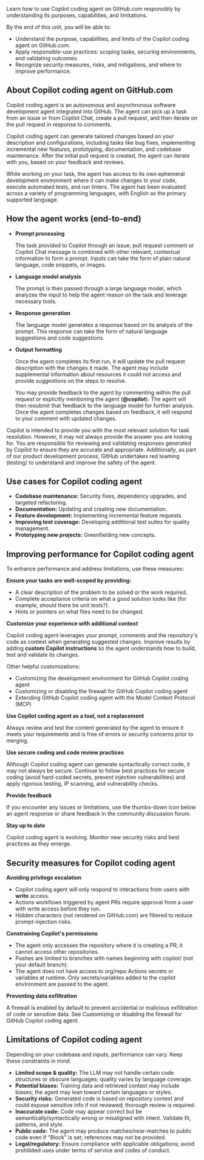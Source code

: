 Learn how to use Copilot coding agent on GitHub.com responsibly by understanding its purposes, capabilities, and limitations.

By the end of this unit, you will be able to:

- Understand the purpose, capabilities, and limits of the Copilot coding agent on GitHub.com.
- Apply responsible-use practices: scoping tasks, securing environments, and validating outcomes.
- Recognize security measures, risks, and mitigations, and where to improve performance.

## About Copilot coding agent on GitHub.com

Copilot coding agent is an autonomous and asynchronous software development agent integrated into GitHub. The agent can pick up a task from an issue or from Copilot Chat, create a pull request, and then iterate on the pull request in response to comments.

Copilot coding agent can generate tailored changes based on your description and configurations, including tasks like bug fixes, implementing incremental new features, prototyping, documentation, and codebase maintenance. After the initial pull request is created, the agent can iterate with you, based on your feedback and reviews.

While working on your task, the agent has access to its own ephemeral development environment where it can make changes to your code, execute automated tests, and run linters. The agent has been evaluated across a variety of programming languages, with English as the primary supported language.

## How the agent works (end-to-end)

- **Prompt processing** 
  
  The task provided to Copilot through an issue, pull request comment or Copilot Chat message is combined with other relevant, contextual information to form a prompt. Inputs can take the form of plain natural language, code snippets, or images.

- **Language model analysis** 
  
  The prompt is then passed through a large language model, which analyzes the input to help the agent reason on the task and leverage necessary tools.

- **Response generation** 
  
  The language model generates a response based on its analysis of the prompt. This response can take the form of natural language suggestions and code suggestions.

- **Output formatting** 
  
  Once the agent completes its first run, it will update the pull request description with the changes it made. The agent may include supplemental information about resources it could not access and provide suggestions on the steps to resolve.
  
  You may provide feedback to the agent by commenting within the pull request or explicitly mentioning the agent (**@copilot**). The agent will then resubmit that feedback to the language model for further analysis. Once the agent completes changes based on feedback, it will respond to your comment with updated changes.

Copilot is intended to provide you with the most relevant solution for task resolution. However, it may not always provide the answer you are looking for. You are responsible for reviewing and validating responses generated by Copilot to ensure they are accurate and appropriate. Additionally, as part of our product development process, GitHub undertakes red teaming (testing) to understand and improve the safety of the agent.

## Use cases for Copilot coding agent

- **Codebase maintenance:** Security fixes, dependency upgrades, and targeted refactoring.
- **Documentation:** Updating and creating new documentation.
- **Feature development:** Implementing incremental feature requests.
- **Improving test coverage:** Developing additional test suites for quality management.
- **Prototyping new projects:** Greenfielding new concepts.

## Improving performance for Copilot coding agent

To enhance performance and address limitations, use these measures:

**Ensure your tasks are well-scoped by providing:**

- A clear description of the problem to be solved or the work required.
- Complete acceptance criteria on what a good solution looks like (for example, should there be unit tests?).
- Hints or pointers on what files need to be changed.

**Customize your experience with additional context** 

Copilot coding agent leverages your prompt, comments and the repository's code as context when generating suggested changes. Improve results by adding **custom Copilot instructions** so the agent understands how to build, test and validate its changes.

Other helpful customizations:

- Customizing the development environment for GitHub Copilot coding agent
- Customizing or disabling the firewall for GitHub Copilot coding agent
- Extending GitHub Copilot coding agent with the Model Context Protocol (MCP)

**Use Copilot coding agent as a tool, not a replacement** 

Always review and test the content generated by the agent to ensure it meets your requirements and is free of errors or security concerns prior to merging.

**Use secure coding and code review practices** 

Although Copilot coding agent can generate syntactically correct code, it may not always be secure. Continue to follow best practices for secure coding (avoid hard-coded secrets, prevent injection vulnerabilities) and apply rigorous testing, IP scanning, and vulnerability checks.

**Provide feedback** 

If you encounter any issues or limitations, use the thumbs-down icon below an agent response or share feedback in the community discussion forum.

**Stay up to date** 

Copilot coding agent is evolving. Monitor new security risks and best practices as they emerge.

## Security measures for Copilot coding agent

**Avoiding privilege escalation**

- Copilot coding agent will only respond to interactions from users with **write** access.
- Actions workflows triggered by agent PRs require approval from a user with write access before they run.
- Hidden characters (not rendered on GitHub.com) are filtered to reduce prompt-injection risks.
 

**Constraining Copilot's permissions**

- The agent only accesses the repository where it is creating a PR; it cannot access other repositories.
- Pushes are limited to branches with names beginning with copilot/ (not your default branch).
- The agent does not have access to org/repo Actions secrets or variables at runtime. Only secrets/variables added to the copilot environment are passed to the agent.

**Preventing data exfiltration**

A firewall is enabled by default to prevent accidental or malicious exfiltration of code or sensitive data. See Customizing or disabling the firewall for GitHub Copilot coding agent.

## Limitations of Copilot coding agent

Depending on your codebase and inputs, performance can vary. Keep these constraints in mind:

- **Limited scope & quality:** The LLM may not handle certain code structures or obscure languages; quality varies by language coverage.
- **Potential biases:** Training data and retrieved context may include biases; the agent may lean toward certain languages or styles.
- **Security risks:** Generated code is based on repository context and could expose sensitive info if not reviewed; thorough review is required.
- **Inaccurate code:** Code may appear correct but be semantically/syntactically wrong or misaligned with intent. Validate fit, patterns, and style.
- **Public code:** The agent may produce matches/near-matches to public code even if "Block" is set; references may not be provided.
- **Legal/regulatory:** Ensure compliance with applicable obligations; avoid prohibited uses under terms of service and codes of conduct.